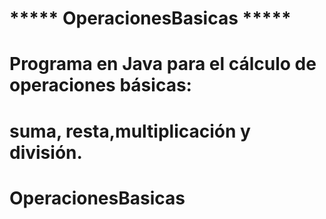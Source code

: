 # ***** OperacionesBasicas *****

# Programa en Java para el cálculo de operaciones básicas:
# suma, resta,multiplicación y división.
# OperacionesBasicas
